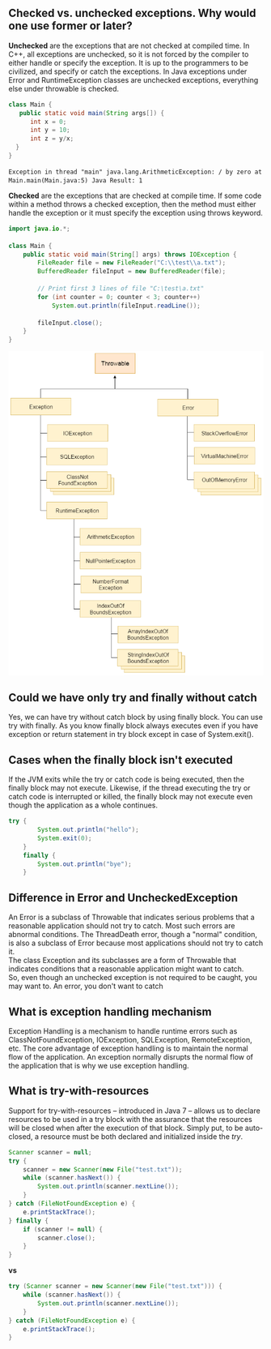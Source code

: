 ## Checked vs. unchecked exceptions. Why would one use former or later?

**Unchecked** are the exceptions that are not checked at compiled time. In C++, all exceptions are unchecked, so it is not forced by the compiler to either handle or specify the exception. It is up to the programmers to be civilized, and specify or catch the exceptions.
In Java exceptions under Error and RuntimeException classes are unchecked exceptions, everything else under throwable is checked.

```java
class Main { 
   public static void main(String args[]) { 
      int x = 0; 
      int y = 10; 
      int z = y/x; 
  } 
}
```
`Exception in thread "main" java.lang.ArithmeticException: / by zero
    at Main.main(Main.java:5)
Java Result: 1`

**Checked** are the exceptions that are checked at compile time. If some code within a method throws a checked exception, then the method must either handle the exception or it must specify the exception using throws keyword.

```java
import java.io.*; 
  
class Main { 
    public static void main(String[] args) throws IOException { 
        FileReader file = new FileReader("C:\\test\\a.txt"); 
        BufferedReader fileInput = new BufferedReader(file); 
          
        // Print first 3 lines of file "C:\test\a.txt" 
        for (int counter = 0; counter < 3; counter++)  
            System.out.println(fileInput.readLine()); 
          
        fileInput.close(); 
    } 
}
```

![Throwable interface](images/Throwable.png)

## Could we have only try and finally without catch

Yes,  we can have try without catch block by using finally block.
You can use try with finally. As you know finally block always executes even if you have exception or return statement in try block except in case of System.exit().

## Cases when the finally block isn't executed

If the JVM exits while the try or catch code is being executed, then the finally block may not execute. Likewise, if the thread executing the try or catch code is interrupted or killed, the finally block may not execute even though the application as a whole continues.

```java
try {
        System.out.println("hello");
        System.exit(0);
    }
    finally {
        System.out.println("bye");
    }
```

## Difference in Error and UncheckedException

An Error is a subclass of Throwable that indicates serious problems that a reasonable application should not try to catch. Most such errors are abnormal conditions. The ThreadDeath error, though a "normal" condition, is also a subclass of Error because most applications should not try to catch it.  
The class Exception and its subclasses are a form of Throwable that indicates conditions that a reasonable application might want to catch.  
So, even though an unchecked exception is not required to be caught, you may want to. An error, you don't want to catch

## What is exception handling mechanism

Exception Handling is a mechanism to handle runtime errors such as ClassNotFoundException, IOException, SQLException, RemoteException, etc. The core advantage of exception handling is to maintain the normal flow of the application. An exception normally disrupts the normal flow of the application that is why we use exception handling.

## What is try-with-resources 

Support for try-with-resources – introduced in Java 7 – allows us to declare resources to be used in a try block with the assurance that the resources will be closed when after the execution of that block. Simply put, to be auto-closed, a resource must be both declared and initialized inside the *try*.

```java
Scanner scanner = null;
try {
    scanner = new Scanner(new File("test.txt"));
    while (scanner.hasNext()) {
        System.out.println(scanner.nextLine());
    }
} catch (FileNotFoundException e) {
    e.printStackTrace();
} finally {
    if (scanner != null) {
        scanner.close();
    }
}
```
**vs**
```java
try (Scanner scanner = new Scanner(new File("test.txt"))) {
    while (scanner.hasNext()) {
        System.out.println(scanner.nextLine());
    }
} catch (FileNotFoundException e) {
    e.printStackTrace();
}
```
